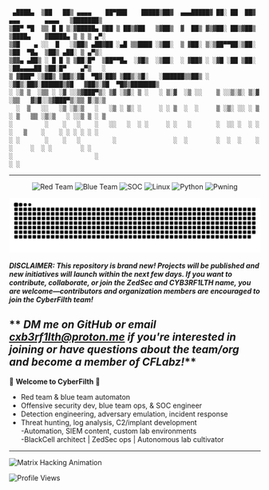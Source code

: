 ```                                                                                                  
 ▄████▄  ▒██   ██▒ ▄▄▄▄    ██▀███    █████▒██▓  ▄▄▄█████▓ ██░ ██  ██▓    ▄▄▄       ▄▄▄▄   ▒███████▒
▒██▀ ▀█  ▒▒ █ █ ▒░▓█████▄ ▓██ ▒ ██▒▓██   ▒▓██▒  ▓  ██▒ ▓▒▓██░ ██▒▓██▒   ▒████▄    ▓█████▄ ▒ ▒ ▒ ▄▀░
▒▓█    ▄ ░░  █   ░▒██▒ ▄██▓██ ░▄█ ▒▒████ ░▒██░  ▒ ▓██░ ▒░▒██▀▀██░▒██░   ▒██  ▀█▄  ▒██▒ ▄██░ ▒ ▄▀▒░ 
▒▓▓▄ ▄██▒ ░ █ █ ▒ ▒██░█▀  ▒██▀▀█▄  ░▓█▒  ░▒██░  ░ ▓██▓ ░ ░▓█ ░██ ▒██░   ░██▄▄▄▄██ ▒██░█▀    ▄▀▒   ░
▒ ▓███▀ ░▒██▒ ▒██▒░▓█  ▀█▓░██▓ ▒██▒░▒█░   ░██████▒▒██▒ ░ ░▓█▒░██▓░██████▒▓█   ▓██▒░▓█  ▀█▓▒███████▒
░ ░▒ ▒  ░▒▒ ░ ░▓ ░░▒▓███▀▒░ ▒▓ ░▒▓░ ▒ ░   ░ ▒░▓  ░▒ ░░    ▒ ░░▒░▒░ ▒░▓  ░▒▒   ▓▒█░░▒▓███▀▒░▒▒ ▓░▒░▒
  ░  ▒   ░░   ░▒ ░▒░▒   ░   ░▒ ░ ▒░ ░     ░ ░ ▒  ░  ░     ▒ ░▒░ ░░ ░ ▒  ░ ▒   ▒▒ ░▒░▒   ░ ░░▒ ▒ ░ ▒
░         ░    ░   ░    ░   ░░   ░  ░ ░     ░ ░   ░       ░  ░░ ░  ░ ░    ░   ▒    ░    ░ ░ ░ ░ ░ ░
░ ░       ░    ░   ░         ░                ░  ░        ░  ░  ░    ░  ░     ░  ░ ░        ░ ░    
░                       ░                                                               ░ ░        

```
---
<!-- Badge Display -->
<p align="center">
  <img src="https://img.shields.io/badge/Red--Team-%23FF5555?style=flat-square&logo=hackthebox&logoColor=white" alt="Red Team"/>
  <img src="https://img.shields.io/badge/Blue--Team-%23007ACC?style=flat-square&logo=defcon&logoColor=white" alt="Blue Team"/>
  <img src="https://img.shields.io/badge/SOC-Active-brightgreen?style=flat-square&logo=splunk&logoColor=white" alt="SOC"/>
  <img src="https://img.shields.io/badge/Linux-Friendly-yellow?logo=linux" alt="Linux"/>
  <img src="https://img.shields.io/badge/Python-3776AB?logo=python&logoColor=fff" alt="Python"/>
  <img src="https://img.shields.io/badge/Pwning-900C3F?logo=protonmail&logoColor=white" alt="Pwning"/>
</p>

<!--🔥 Animated Snake Activity Graph (GitHub Contribution Snake) -->
<p align="center">
  <img src="https://raw.githubusercontent.com/Platane/snk/output/github-contribution-grid-snake-dark.svg" alt="Contribution Snake Animation" style="max-width: 100%;" />
</p>

**_DISCLAIMER: This repository is brand new! Projects will be published and new initiatives will launch within the next few days. If you want to contribute, collaborate, or join the ZedSec and CYB3RF1LTH name, you are welcome—contributors and organization members are encouraged to join the CyberFilth team!_**

** _DM me on GitHub or email [cxb3rf1lth@proton.me](mailto:cxb3rf1lth@proton.me) if you're interested in joining or have questions about the team/org and become a member of CFLabz!_**
---
🚨 **Welcome to CyberFilth** 🚨
- Red team & blue team automaton  
- Offensive security dev, blue team ops, & SOC engineer  
- Detection engineering, adversary emulation, incident response  
- Threat hunting, log analysis, C2/implant development  
-Automation, SIEM content, custom lab environments  
-BlackCell architect | ZedSec ops | Autonomous lab cultivator
---
<p align="left">
  <img src="https://media.giphy.com/media/du3J3cXyzhj75IOgvA/giphy.gif" width="200" height="120" alt="Matrix Hacking Animation"/>
</p>
<!--🌐 Visitor Counter -->
<p align="left">
  <img src="https://komarev.com/ghpvc/?username=cxb3rf1lth&style=flat-square&color=red" alt="Profile Views"/>
</p>

